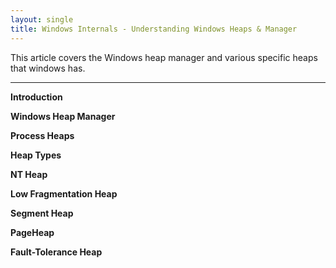 ```yaml
---
layout: single
title: Windows Internals - Understanding Windows Heaps & Manager
---
```


This article covers the Windows heap manager and various specific heaps that windows has.

----

**Introduction**

**Windows Heap Manager**

**Process Heaps**

**Heap Types**

**NT Heap**

**Low Fragmentation Heap**

**Segment Heap**

**PageHeap**

**Fault-Tolerance Heap**
